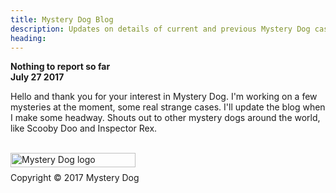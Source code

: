 ```yaml
---
title: Mystery Dog Blog
description: Updates on details of current and previous Mystery Dog cases.
heading: 
---
```


<b>Nothing to report so far</b>
<br><b>July  27 2017</b></br>
<p>Hello and thank you for your interest in Mystery Dog. I'm working on a few mysteries at the moment, some real strange cases. I'll update the blog when I make some headway. Shouts out to other mystery dogs around the world, like Scooby Doo and Inspector Rex.</p>

<br>
<a href="/index">
    <img src="https://cdn.shopify.com/s/files/1/2212/7751/files/MysteryDog_logo_web.png?4061547665473719697" alt="Mystery Dog logo" height="23" width="200" align=left></br>
    </a>
    <p>Copyright © 2017 Mystery Dog</p>
